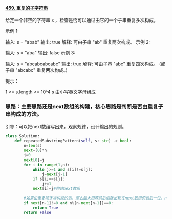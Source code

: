 #### [459. 重复的子字符串](https://leetcode.cn/problems/repeated-substring-pattern/)

给定一个非空的字符串 s ，检查是否可以通过由它的一个子串重复多次构成。

 

示例 1:

输入: s = "abab"
输出: true
解释: 可由子串 "ab" 重复两次构成。
示例 2:

输入: s = "aba"
输出: false
示例 3:

输入: s = "abcabcabcabc"
输出: true
解释: 可由子串 "abc" 重复四次构成。 (或子串 "abcabc" 重复两次构成。)


提示：

1 <= s.length <= 10^4
s 由小写英文字母组成

### 思路：主要思路还是next数组的构建，核心思路是判断是否由重复子串构成的方法。

引导：可以把next数组写出来，观察规律，设计输出的规则。

```Python
class Solution:
    def repeatedSubstringPattern(self, s: str) -> bool:
        n=len(s)
        next=[0]*n
        j=0
        next[0]=j
        for i in range(1,n):
            while j>=1 and s[i]!=s[j]:
                j=next[j-1]
            if s[i]==s[j]:
                j+=1
            next[i]=j#构建next数组
            
        #如果由重复项多次构成的话，那么最大相等前后缀数出现在next数组的最后一位，n-next[n-1]所得值就是该重复项的长度，如果n是这个数的倍数，说明成立
        if next[n-1]!=0 and n%(n-next[n-1])==0:
            return True
        return False

```

